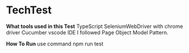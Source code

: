 # TechTest
**What tools used in this Test**
TypeScript
SeleniumWebDriver with chrome driver
Cucumber
vscode IDE
I followed Page Object Model Pattern.

**How To Run**
use command  npm run test

